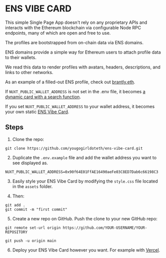 # ENS VIBE CARD

This simple Single Page App doesn't rely on any proprietary APIs and interacts with the Ethereum blockchain via configurable Node RPC endpoints, many of which are open and free to use.

The profiles are bootstrapped from on-chain data via ENS domains.

ENS domains provide a simple way for Ethereum users to attach profile data to their wallets.

We read this data to render profiles with avatars, headers, descriptions, and links to other networks.

As an example of a filled-out ENS profile, check out [brantly.eth](https://app.ens.domains/brantly.eth).

If `NUXT_PUBLIC_WALLET_ADDRESS` is not set in the .env file, it becomes [a dynamic card with a search function](https://vibes.scapes.xyz).

If you set `NUXT_PUBLIC_WALLET_ADDRESS` to your wallet address, it becomes your own static [ENS Vibe Card](https://me.worldcomputer.art).

## Steps

1. Clone the repo:
``` 
git clone https://github.com/yougogirldoteth/ens-vibe-card.git
```
2. Duplicate the `.env.example` file and add the wallet address you want to see displayed as. 

```
NUXT_PUBLIC_WALLET_ADDRESS=0x90f64E01FfAE16490aeFe03C8ED7Dab6c66198C3
```

3. Easily style your ENS Vibe Card by modifying the `style.css` file located in the `assets` folder.

4. Then:
```
git add .
git commit -m "first commit"
```
5. Create a new repo on GitHub. Push the clone to your new GitHub repo:
```
git remote set-url origin https://github.com/YOUR-USERNAME/YOUR-REPOSITORY
```
```
git push -u origin main
```


6. Deploy your ENS Vibe Card however you want. For example with [Vercel](https://vercel.com). 